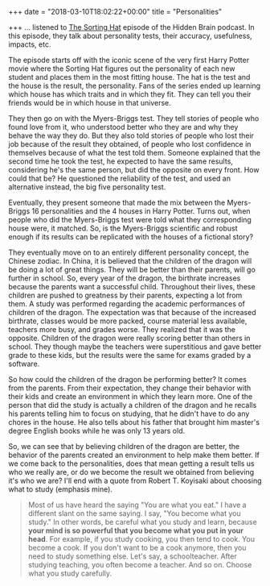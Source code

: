 +++
date = "2018-03-10T18:02:22+00:00"
title = "Personalities"

+++
... listened to [The Sorting Hat](https://www.npr.org/2017/12/04/568365431/what-can-a-personality-test-tell-us-about-who-we-are) episode of the Hidden Brain podcast. In this episode, they talk about personality tests, their accuracy, usefulness, impacts, etc.

The episode starts off with the iconic scene of the very first Harry Potter movie where the Sorting Hat figures out the personality of each new student and places them in the most fitting house. The hat is the test and the house is the result, the personality. Fans of the series ended up learning which house has which traits and in which they fit. They can tell you their friends would be in which house in that universe.

They then go on with the Myers-Briggs test. They tell stories of people who found love from it, who understood better who they are and why they behave the way they do. But they also told stories of people who lost their job because of the result they obtained, of people who lost confidence in themselves because of what the test told them. Someone explained that the second time he took the test, he expected to have the same results, considering he's the same person, but did the opposite on every front. How could that be? He questioned the reliability of the test, and used an alternative instead, the big five personality test.

Eventually, they present someone that made the mix between the Myers-Briggs 16 personalities and the 4 houses in Harry Potter. Turns out, when people who did the Myers-Briggs test were told what they corresponding house were, it matched. So, is the Myers-Briggs scientific and robust enough if its results can be replicated with the houses of a fictional story?

They eventually move on to an entirely different personality concept, the Chinese zodiac. In China, it is believed that the children of the dragon will be doing a lot of great things. They will be better than their parents, will go further in school. So, every year of the dragon, the birthrate increases because the parents want a successful child. Throughout their lives, these children are pushed to greatness by their parents, expecting a lot from them. A study was performed regarding the academic performances of children of the dragon. The expectation was that because of the increased birthrate, classes would be more packed, course material less available, teachers more busy, and grades worse. They realized that it was the opposite. Children of the dragon were really scoring better than others in school. They though maybe the teachers were superstitious and gave better grade to these kids, but the results were the same for exams graded by a software.

So how could the children of the dragon be performing better? It comes from the parents. From their expectation, they change their behavior with their kids and create an environment in which they learn more. One of the person that did the study is actually a children of the dragon and he recalls his parents telling him to focus on studying, that he didn't have to do any chores in the house. He also tells about his father that brought him master's degree English books while he was only 13 years old.

So, we can see that by believing children of the dragon are better, the behavior of the parents created an environment to help make them better. If we come back to the personalities, does that mean getting a result tells us who we really are, or do we become the result we obtained from believing it's who we are? I'll end with a quote from Robert T. Koyisaki about choosing what to study (emphasis mine).

> Most of us have heard the saying "You are what you eat." I have a different slant on the same saying.  I  say,  "You  become  what  you  study."  In  other  words,  be  careful  what  you  study  and learn,  because  **your  mind  is  so  powerful  that  you  become  what  you  put  in  your  head**.  For example, if you study cooking, you then tend to cook. You become a cook. If you don't want to be a cook anymore, then you need to study something else. Let's say, a schoolteacher. After studying teaching, you often become a teacher. And so on. Choose what you study carefully.